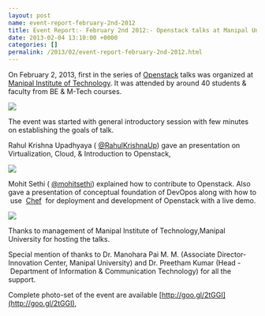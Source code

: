 ```yaml
---  
layout: post  
name: event-report-february-2nd-2012  
title: Event Report:- February 2nd 2012:- Openstack talks at Manipal University  
date: 2013-02-04 13:10:00 +0000  
categories: []  
permalink: /2013/02/event-report-february-2nd-2012.html  
---  
```


    

    

    

On February 2, 2013, first in the series of [Openstack](http://openstack.org/) talks was organized at [Manipal Institute of Technology](http://www.manipal.edu/Institutions/Engineering/MIT/Pages/Welcome.aspx). It was attended by around 40 students & faculty from BE & M-Tech courses. 

    

  ![](http://3.bp.blogspot.com/-5qkvCDurONE/UQ-yTyx-4nI/AAAAAAAAAkc/IDxBp8j8OOI/s640/DSC_0048+-+Copy.JPG)

    

    

    

The event was started with general introductory session with few minutes on establishing the goals of talk.

    

Rahul Krishna Upadhyaya ( [@RahulKrishnaUp](https://twitter.com/RahulKrishnaUp)) gave an presentation on Virtualization, Cloud, & Introduction to Openstack,

    

  ![](http://1.bp.blogspot.com/-4nEmKJELZ-8/UQ-yk9ve6zI/AAAAAAAAAkk/s0uo00E_eSg/s640/DSC_0014+-+Copy.JPG)

    

    

Mohit Sethi ( [@mohitsethi](http://twitter.com/mohitsethi)) explained how to contribute to Openstack. Also gave a presentation of conceptual foundation of DevOpos along with how to  use  [Chef](http://www.opscode.com/chef/)  for deployment and development of Openstack with a live demo.

    

  ![](http://2.bp.blogspot.com/-rLAGTlRdGa0/USPrkilWkYI/AAAAAAAACZY/ME1WqZEJcY4/s640/DSC_0038.JPG)
    

    

Thanks to management of Manipal Institute of Technology,Manipal University for hosting the talks. 

Special mention of thanks to Dr. Manohara Pai M. M. (Associate Director-Innovation Center, Manipal University) and Dr. Preetham Kumar (Head - Department of Information & Communication Technology) for all the support.

    

    

Complete photo-set of the event are available [http://goo.gl/2tGGI](http://goo.gl/2tGGI),

    
